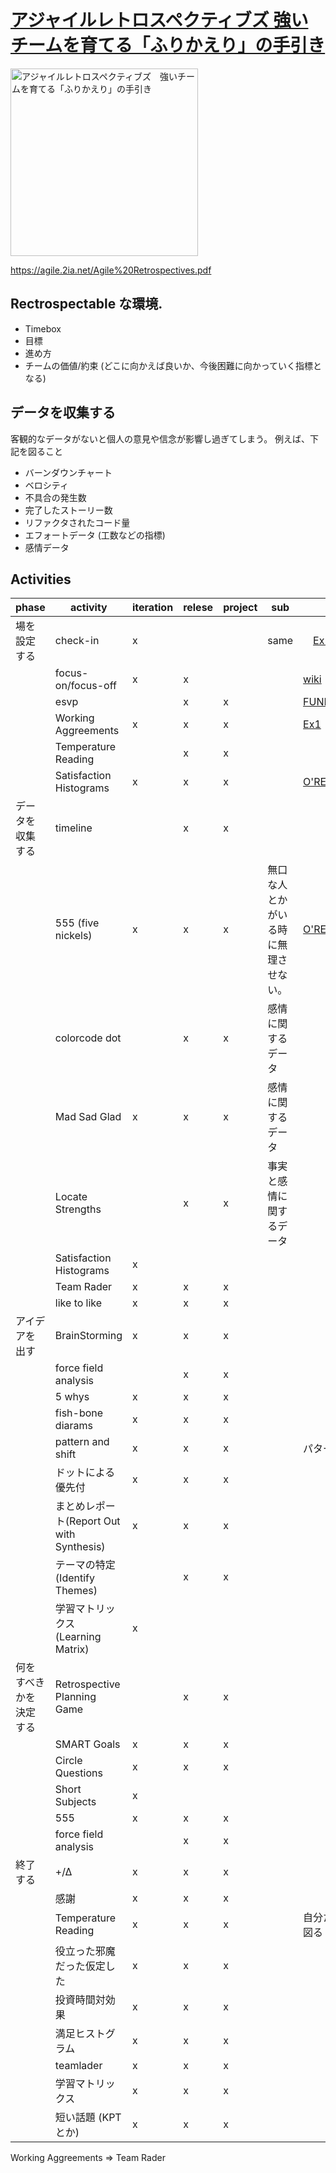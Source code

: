 # [アジャイルレトロスペクティブズ 強いチームを育てる「ふりかえり」の手引き](https://www.amazon.co.jp/dp/B01IGW59NQ)

<img src="https://m.media-amazon.com/images/I/5126tTdNK5L.jpg" alt="アジャイルレトロスペクティブズ　強いチームを育てる「ふりかえり」の手引き" width="300px" />

https://agile.2ia.net/Agile%20Retrospectives.pdf

## Rectrospectable な環境. 
  * Timebox
  * 目標
  * 進め方
  * チームの価値/約束 (どこに向かえば良いか、今後困難に向かっていく指標となる)

## データを収集する
客観的なデータがないと個人の意見や信念が影響し過ぎてしまう。
例えば、下記を図ること
  * バーンダウンチャート
  * ベロシティ
  * 不具合の発生数
  * 完了したストーリー数
  * リファクタされたコード量
  * エフォートデータ (工数などの指標)
  * 感情データ

## Activities

| phase                  | activity                                  | iteration | relese | project | sub                      | url |
| ---------------------- | ----------------------------------------- | --------- | ------ | ------- | ------------------------ | --- |
| 場を設定する           | check-in                                  | x         |        |         | same                     |　[Ex1](https://agilepinoy.wordpress.com/2020/02/18/everything-retrospective-check-in/)     |
|                        | focus-on/focus-off                        | x         | x      |         |                          | [wiki](http://pearllanguage.org/Focus_on_focus_off)    |
|                        | esvp                                      |           | x      | x       |                          | [FUNRETROSPECTIVES](https://www.funretrospectives.com/esvp-explorer-shopper-vacationer-prisoner/)    |
|                        | Working Aggreements                       | x         | x      | x       |                          | [Ex1](https://blog.engineer.adways.net/entry/2020/02/14/150000)    |
|                        | Temperature Reading                                    |           | x      | x       |                          |     |
|                        | Satisfaction Histograms                             | x         | x      | x       |                          | [O'REILLY](https://www.oreilly.com/library/view/agile-retrospectives/9781680500295/f_0037.html)    |
| データを収集する       | timeline                                  |           | x      | x       |                          |     |
|                        | 555 (five nickels)                                      | x         | x      | x       | 無口な人とかがいる時に無理させない。                         | [O'REILLY](https://www.oreilly.com/library/view/agile-retrospectives/9781680500295/f_0033.html)    |
|                        | colorcode dot                             |           | x      | x       | 感情に関するデータ       |     |
|                        | Mad Sad Glad                              | x         | x      | x       | 感情に関するデータ       |     |
|                        | Locate Strengths                          |           | x      | x       | 事実と感情に関するデータ |     |
|                        | Satisfaction Histograms                  | x         |        |         |                          |     |
|                        | Team Rader                                | x         | x      | x       |                          |     |
|                        | like to like                              | x         | x      | x       |                          |     |
| アイデアを出す         | BrainStorming                             | x         | x      | x       |                          |     |
|                        | force field analysis                      |           | x      | x       |                          |     |
|                        | 5 whys                                   | x         | x      | x       |                          |     |
|                        | fish-bone diarams                         | x         | x      | x       |                          |     |
|                        | pattern and shift                         | x         | x      | x       |                          | パターン分けのこと    |
|                        | ドットによる優先付                        | x         | x      | x       |                          |     |
|                        | まとめレポート(Report Out with Synthesis) | x         | x      | x       |                          |     |
|                        | テーマの特定 (Identify Themes)            |           | x      | x       |                          |     |
|                        | 学習マトリックス (Learning Matrix)        | x         |        |         |                          |     |
| 何をすべきかを決定する | Retrospective Planning Game               |           | x      | x       |                          |     |
|                        | SMART Goals                               | x         | x      | x       |                          |     |
|                        | Circle Questions                          | x         | x      | x       |                          |     |
|                        | Short Subjects                            | x         |        |         |                          |     |
|                        | 555                                       | x         | x      | x       |                          |     |
|                        | force field analysis                      |           | x      | x       |                          |     |
| 終了する               | +/Δ                                       | x         | x      | x       |                          |     |
|                        | 感謝                                      | x         | x      | x       |                          |     |
|                        | Temperature Reading                                    | x         | x      | x       |                          | 自分たちの立ち位置を図る    |
|                        | 役立った邪魔だった仮定した                | x         | x      | x       |                          |     |
|                        | 投資時間対効果                            | x         | x      | x       |                          |     |
|                        | 満足ヒストグラム                          | x         | x      | x       |                          |     |
|                        | teamlader                                 | x         | x      | x       |                          |     |
|                        | 学習マトリックス                          | x         | x      | x       |                          |     |
|                        | 短い話題 (KPTとか)                                  | x         | x      | x       |                          |     |



Working Aggreements => Team Rader


